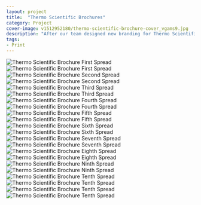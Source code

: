 ```yaml
---
layout: project
title:  "Thermo Scientific Brochures"
category: Project
cover-image: v1512952180/thermo-scientific-brochure-cover_vgams9.jpg
description: "After our team designed new branding for Thermo Scientific, we needed to design 3 brochures in a short time frame. These brochures consisted of a mix of photography, 3D renders, illustrations, and type. Since there was a short time frame I designed a system to use so I could rotate out backgrounds, desk renderings, product images, portraits, and graphics with ease. The structure between the brochures follows a similar format of layering: background rendering - glass wall for headline - white background for text/graphics - desk rendering - product/portrait photography. You can view the actual brochures if you'd like: <a target='_blank' rel='noopener' href='/img/projects/thermo-scientific-brochures/TFS-Dionex-Product-Portfolio-Brochure.pdf'>Product Portfolio Brochure</a>, <a target='_blank' rel='noopener' href='/img/projects/thermo-scientific-brochures/TFS-Dionex-ICS-5000-HPIC-Brochure.pdf'>Dionex ICS-5000 HPIC Brochure</a>, and <a target='_blank' rel='noopener' href='/img/projects/thermo-scientific-brochures/TFS-Dionex Aquion-IC-System-Brochure.pdf'>Dionex Aquion IC Brochure</a>."
tags:
- Print
---
```


<div class="grid-2_full fade-me">
  <img class="lazyload" alt="Thermo Scientific Brochure First Spread"
  src="https://res.cloudinary.com/iambramer/image/upload/e_blur:600,dpr_auto,f_auto,q_80,w_100/v1512952161/thermo-scientific-brochure-2_llbzya.jpg" data-srcset="https://res.cloudinary.com/iambramer/image/upload/dpr_auto,f_auto,q_auto,w_1600/v1512952161/thermo-scientific-brochure-2_llbzya.jpg 1900w,
  https://res.cloudinary.com/iambramer/image/upload/dpr_auto,f_auto,q_auto,w_1200/v1512952161/thermo-scientific-brochure-2_llbzya.jpg 1400w,
  https://res.cloudinary.com/iambramer/image/upload/dpr_auto,f_auto,q_auto,w_800/v1512952161/thermo-scientific-brochure-2_llbzya.jpg 1000w,
  https://res.cloudinary.com/iambramer/image/upload/dpr_auto,f_auto,q_auto,w_400/v1512952161/thermo-scientific-brochure-2_llbzya.jpg 400w">
    <noscript>
    <img alt="Thermo Scientific Brochure First Spread"
      src="https://res.cloudinary.com/iambramer/image/upload/dpr_auto,f_auto,q_auto,w_1600/v1512952161/thermo-scientific-brochure-2_llbzya.jpg"
      srcset="https://res.cloudinary.com/iambramer/image/upload/dpr_auto,f_auto,q_auto,w_1600/v1512952161/thermo-scientific-brochure-2_llbzya.jpg 1900w,
      https://res.cloudinary.com/iambramer/image/upload/dpr_auto,f_auto,q_auto,w_1200/v1512952161/thermo-scientific-brochure-2_llbzya.jpg 1400w,
      https://res.cloudinary.com/iambramer/image/upload/dpr_auto,f_auto,q_auto,w_800/v1512952161/thermo-scientific-brochure-2_llbzya.jpg 1000w,
      https://res.cloudinary.com/iambramer/image/upload/dpr_auto,f_auto,q_auto,w_400/v1512952161/thermo-scientific-brochure-2_llbzya.jpg 400w">
    </noscript>
</div>


<div class="grid-2_full fade-me">
  <img class="lazyload" alt="Thermo Scientific Brochure Second Spread"
  src="https://res.cloudinary.com/iambramer/image/upload/e_blur:600,dpr_auto,f_auto,q_80,w_100/v1512952160/thermo-scientific-brochure-3_ywvkmz.jpg" data-srcset="https://res.cloudinary.com/iambramer/image/upload/dpr_auto,f_auto,q_auto,w_1600/v1512952160/thermo-scientific-brochure-3_ywvkmz.jpg 1900w,
  https://res.cloudinary.com/iambramer/image/upload/dpr_auto,f_auto,q_auto,w_1200/v1512952160/thermo-scientific-brochure-3_ywvkmz.jpg 1400w,
  https://res.cloudinary.com/iambramer/image/upload/dpr_auto,f_auto,q_auto,w_800/v1512952160/thermo-scientific-brochure-3_ywvkmz.jpg 1000w,
  https://res.cloudinary.com/iambramer/image/upload/dpr_auto,f_auto,q_auto,w_400/v1512952160/thermo-scientific-brochure-3_ywvkmz.jpg 400w">
    <noscript>
    <img alt="Thermo Scientific Brochure Second Spread"
      src="https://res.cloudinary.com/iambramer/image/upload/dpr_auto,f_auto,q_auto,w_1600/v1512952160/thermo-scientific-brochure-3_ywvkmz.jpg"
      srcset="https://res.cloudinary.com/iambramer/image/upload/dpr_auto,f_auto,q_auto,w_1600/v1512952160/thermo-scientific-brochure-3_ywvkmz.jpg 1900w,
      https://res.cloudinary.com/iambramer/image/upload/dpr_auto,f_auto,q_auto,w_1200/v1512952160/thermo-scientific-brochure-3_ywvkmz.jpg 1400w,
      https://res.cloudinary.com/iambramer/image/upload/dpr_auto,f_auto,q_auto,w_800/v1512952160/thermo-scientific-brochure-3_ywvkmz.jpg 1000w,
      https://res.cloudinary.com/iambramer/image/upload/dpr_auto,f_auto,q_auto,w_400/v1512952160/thermo-scientific-brochure-3_ywvkmz.jpg 400w">
    </noscript>
</div>


<div class="grid-2_full fade-me">
  <img class="lazyload" alt="Thermo Scientific Brochure Third Spread"
  src="https://res.cloudinary.com/iambramer/image/upload/e_blur:600,dpr_auto,f_auto,q_80,w_100/v1512952188/thermo-scientific-brochure-4_c19gdn.jpg" data-srcset="https://res.cloudinary.com/iambramer/image/upload/dpr_auto,f_auto,q_auto,w_1600/v1512952188/thermo-scientific-brochure-4_c19gdn.jpg 1900w,
  https://res.cloudinary.com/iambramer/image/upload/dpr_auto,f_auto,q_auto,w_1200/v1512952188/thermo-scientific-brochure-4_c19gdn.jpg 1400w,
  https://res.cloudinary.com/iambramer/image/upload/dpr_auto,f_auto,q_auto,w_800/v1512952188/thermo-scientific-brochure-4_c19gdn.jpg 1000w,
  https://res.cloudinary.com/iambramer/image/upload/dpr_auto,f_auto,q_auto,w_400/v1512952188/thermo-scientific-brochure-4_c19gdn.jpg 400w">
    <noscript>
    <img alt="Thermo Scientific Brochure Third Spread"
      src="https://res.cloudinary.com/iambramer/image/upload/dpr_auto,f_auto,q_auto,w_1600/v1512952188/thermo-scientific-brochure-4_c19gdn.jpg"
      srcset="https://res.cloudinary.com/iambramer/image/upload/dpr_auto,f_auto,q_auto,w_1600/v1512952188/thermo-scientific-brochure-4_c19gdn.jpg 1900w,
      https://res.cloudinary.com/iambramer/image/upload/dpr_auto,f_auto,q_auto,w_1200/v1512952188/thermo-scientific-brochure-4_c19gdn.jpg 1400w,
      https://res.cloudinary.com/iambramer/image/upload/dpr_auto,f_auto,q_auto,w_800/v1512952188/thermo-scientific-brochure-4_c19gdn.jpg 1000w,
      https://res.cloudinary.com/iambramer/image/upload/dpr_auto,f_auto,q_auto,w_400/v1512952188/thermo-scientific-brochure-4_c19gdn.jpg 400w">
    </noscript>
</div>


<div class="grid-2_full fade-me">
  <img class="lazyload" alt="Thermo Scientific Brochure Fourth Spread"
  src="https://res.cloudinary.com/iambramer/image/upload/e_blur:600,dpr_auto,f_auto,q_80,w_100/v1512952174/thermo-scientific-brochure-5_anvoiu.jpg" data-srcset="https://res.cloudinary.com/iambramer/image/upload/dpr_auto,f_auto,q_auto,w_1600/v1512952174/thermo-scientific-brochure-5_anvoiu.jpg 1900w,
  https://res.cloudinary.com/iambramer/image/upload/dpr_auto,f_auto,q_auto,w_1200/v1512952174/thermo-scientific-brochure-5_anvoiu.jpg 1400w,
  https://res.cloudinary.com/iambramer/image/upload/dpr_auto,f_auto,q_auto,w_800/v1512952174/thermo-scientific-brochure-5_anvoiu.jpg 1000w,
  https://res.cloudinary.com/iambramer/image/upload/dpr_auto,f_auto,q_auto,w_400/v1512952174/thermo-scientific-brochure-5_anvoiu.jpg 400w">
    <noscript>
    <img alt="Thermo Scientific Brochure Fourth Spread"
      src="https://res.cloudinary.com/iambramer/image/upload/dpr_auto,f_auto,q_auto,w_1600/v1512952174/thermo-scientific-brochure-5_anvoiu.jpg"
      srcset="https://res.cloudinary.com/iambramer/image/upload/dpr_auto,f_auto,q_auto,w_1600/v1512952174/thermo-scientific-brochure-5_anvoiu.jpg 1900w,
      https://res.cloudinary.com/iambramer/image/upload/dpr_auto,f_auto,q_auto,w_1200/v1512952174/thermo-scientific-brochure-5_anvoiu.jpg 1400w,
      https://res.cloudinary.com/iambramer/image/upload/dpr_auto,f_auto,q_auto,w_800/v1512952174/thermo-scientific-brochure-5_anvoiu.jpg 1000w,
      https://res.cloudinary.com/iambramer/image/upload/dpr_auto,f_auto,q_auto,w_400/v1512952174/thermo-scientific-brochure-5_anvoiu.jpg 400w">
    </noscript>
</div>


<div class="grid-2_full fade-me">
  <img class="lazyload" alt="Thermo Scientific Brochure Fifth Spread"
  src="https://res.cloudinary.com/iambramer/image/upload/e_blur:600,dpr_auto,f_auto,q_80,w_100/v1512952174/thermo-scientific-brochure-6_enehyt.jpg" data-srcset="https://res.cloudinary.com/iambramer/image/upload/dpr_auto,f_auto,q_auto,w_1600/v1512952174/thermo-scientific-brochure-6_enehyt.jpg 1900w,
  https://res.cloudinary.com/iambramer/image/upload/dpr_auto,f_auto,q_auto,w_1200/v1512952174/thermo-scientific-brochure-6_enehyt.jpg 1400w,
  https://res.cloudinary.com/iambramer/image/upload/dpr_auto,f_auto,q_auto,w_800/v1512952174/thermo-scientific-brochure-6_enehyt.jpg 1000w,
  https://res.cloudinary.com/iambramer/image/upload/dpr_auto,f_auto,q_auto,w_400/v1512952174/thermo-scientific-brochure-6_enehyt.jpg 400w">
    <noscript>
    <img alt="Thermo Scientific Brochure Fifth Spread"
      src="https://res.cloudinary.com/iambramer/image/upload/dpr_auto,f_auto,q_auto,w_1600/v1512952174/thermo-scientific-brochure-6_enehyt.jpg"
      srcset="https://res.cloudinary.com/iambramer/image/upload/dpr_auto,f_auto,q_auto,w_1600/v1512952174/thermo-scientific-brochure-6_enehyt.jpg 1900w,
      https://res.cloudinary.com/iambramer/image/upload/dpr_auto,f_auto,q_auto,w_1200/v1512952174/thermo-scientific-brochure-6_enehyt.jpg 1400w,
      https://res.cloudinary.com/iambramer/image/upload/dpr_auto,f_auto,q_auto,w_800/v1512952174/thermo-scientific-brochure-6_enehyt.jpg 1000w,
      https://res.cloudinary.com/iambramer/image/upload/dpr_auto,f_auto,q_auto,w_400/v1512952174/thermo-scientific-brochure-6_enehyt.jpg 400w">
    </noscript>
</div>


<div class="grid-2_full fade-me">
  <img class="lazyload" alt="Thermo Scientific Brochure Sixth Spread"
  src="https://res.cloudinary.com/iambramer/image/upload/e_blur:600,dpr_auto,f_auto,q_80,w_100/v1512952176/thermo-scientific-brochure-7_ggnqqu.jpg" data-srcset="https://res.cloudinary.com/iambramer/image/upload/dpr_auto,f_auto,q_auto,w_1600/v1512952176/thermo-scientific-brochure-7_ggnqqu.jpg 1900w,
  https://res.cloudinary.com/iambramer/image/upload/dpr_auto,f_auto,q_auto,w_1200/v1512952176/thermo-scientific-brochure-7_ggnqqu.jpg 1400w,
  https://res.cloudinary.com/iambramer/image/upload/dpr_auto,f_auto,q_auto,w_800/v1512952176/thermo-scientific-brochure-7_ggnqqu.jpg 1000w,
  https://res.cloudinary.com/iambramer/image/upload/dpr_auto,f_auto,q_auto,w_400/v1512952176/thermo-scientific-brochure-7_ggnqqu.jpg 400w">
    <noscript>
    <img alt="Thermo Scientific Brochure Sixth Spread"
      src="https://res.cloudinary.com/iambramer/image/upload/dpr_auto,f_auto,q_auto,w_1600/v1512952176/thermo-scientific-brochure-7_ggnqqu.jpg"
      srcset="https://res.cloudinary.com/iambramer/image/upload/dpr_auto,f_auto,q_auto,w_1600/v1512952176/thermo-scientific-brochure-7_ggnqqu.jpg 1900w,
      https://res.cloudinary.com/iambramer/image/upload/dpr_auto,f_auto,q_auto,w_1200/v1512952176/thermo-scientific-brochure-7_ggnqqu.jpg 1400w,
      https://res.cloudinary.com/iambramer/image/upload/dpr_auto,f_auto,q_auto,w_800/v1512952176/thermo-scientific-brochure-7_ggnqqu.jpg 1000w,
      https://res.cloudinary.com/iambramer/image/upload/dpr_auto,f_auto,q_auto,w_400/v1512952176/thermo-scientific-brochure-7_ggnqqu.jpg 400w">
    </noscript>
</div>


<div class="grid-2_full fade-me">
  <img class="lazyload" alt="Thermo Scientific Brochure Seventh Spread"
  src="https://res.cloudinary.com/iambramer/image/upload/e_blur:600,dpr_auto,f_auto,q_80,w_100/v1512952174/thermo-scientific-brochure-8_m3cfeq.jpg" data-srcset="https://res.cloudinary.com/iambramer/image/upload/dpr_auto,f_auto,q_auto,w_1600/v1512952174/thermo-scientific-brochure-8_m3cfeq.jpg 1900w,
  https://res.cloudinary.com/iambramer/image/upload/dpr_auto,f_auto,q_auto,w_1200/v1512952174/thermo-scientific-brochure-8_m3cfeq.jpg 1400w,
  https://res.cloudinary.com/iambramer/image/upload/dpr_auto,f_auto,q_auto,w_800/v1512952174/thermo-scientific-brochure-8_m3cfeq.jpg 1000w,
  https://res.cloudinary.com/iambramer/image/upload/dpr_auto,f_auto,q_auto,w_400/v1512952174/thermo-scientific-brochure-8_m3cfeq.jpg 400w">
    <noscript>
    <img alt="Thermo Scientific Brochure Seventh Spread"
      src="https://res.cloudinary.com/iambramer/image/upload/dpr_auto,f_auto,q_auto,w_1600/v1512952174/thermo-scientific-brochure-8_m3cfeq.jpg"
      srcset="https://res.cloudinary.com/iambramer/image/upload/dpr_auto,f_auto,q_auto,w_1600/v1512952174/thermo-scientific-brochure-8_m3cfeq.jpg 1900w,
      https://res.cloudinary.com/iambramer/image/upload/dpr_auto,f_auto,q_auto,w_1200/v1512952174/thermo-scientific-brochure-8_m3cfeq.jpg 1400w,
      https://res.cloudinary.com/iambramer/image/upload/dpr_auto,f_auto,q_auto,w_800/v1512952174/thermo-scientific-brochure-8_m3cfeq.jpg 1000w,
      https://res.cloudinary.com/iambramer/image/upload/dpr_auto,f_auto,q_auto,w_400/v1512952174/thermo-scientific-brochure-8_m3cfeq.jpg 400w">
    </noscript>
</div>


<div class="grid-2_full fade-me">
  <img class="lazyload" alt="Thermo Scientific Brochure Eighth Spread"
  src="https://res.cloudinary.com/iambramer/image/upload/e_blur:600,dpr_auto,f_auto,q_80,w_100/v1512952189/thermo-scientific-brochure-9_g3nnbo.jpg" data-srcset="https://res.cloudinary.com/iambramer/image/upload/dpr_auto,f_auto,q_auto,w_1600/v1512952189/thermo-scientific-brochure-9_g3nnbo.jpg 1900w,
  https://res.cloudinary.com/iambramer/image/upload/dpr_auto,f_auto,q_auto,w_1200/v1512952189/thermo-scientific-brochure-9_g3nnbo.jpg 1400w,
  https://res.cloudinary.com/iambramer/image/upload/dpr_auto,f_auto,q_auto,w_800/v1512952189/thermo-scientific-brochure-9_g3nnbo.jpg 1000w,
  https://res.cloudinary.com/iambramer/image/upload/dpr_auto,f_auto,q_auto,w_400/v1512952189/thermo-scientific-brochure-9_g3nnbo.jpg 400w">
    <noscript>
    <img alt="Thermo Scientific Brochure Eighth Spread"
      src="https://res.cloudinary.com/iambramer/image/upload/dpr_auto,f_auto,q_auto,w_1600/v1512952189/thermo-scientific-brochure-9_g3nnbo.jpg"
      srcset="https://res.cloudinary.com/iambramer/image/upload/dpr_auto,f_auto,q_auto,w_1600/v1512952189/thermo-scientific-brochure-9_g3nnbo.jpg 1900w,
      https://res.cloudinary.com/iambramer/image/upload/dpr_auto,f_auto,q_auto,w_1200/v1512952189/thermo-scientific-brochure-9_g3nnbo.jpg 1400w,
      https://res.cloudinary.com/iambramer/image/upload/dpr_auto,f_auto,q_auto,w_800/v1512952189/thermo-scientific-brochure-9_g3nnbo.jpg 1000w,
      https://res.cloudinary.com/iambramer/image/upload/dpr_auto,f_auto,q_auto,w_400/v1512952189/thermo-scientific-brochure-9_g3nnbo.jpg 400w">
    </noscript>
</div>


<div class="grid-2_full fade-me">
  <img class="lazyload" alt="Thermo Scientific Brochure Ninth Spread"
  src="https://res.cloudinary.com/iambramer/image/upload/e_blur:600,dpr_auto,f_auto,q_80,w_100/v1512952186/thermo-scientific-brochure-10_r2cqhb.jpg" data-srcset="https://res.cloudinary.com/iambramer/image/upload/dpr_auto,f_auto,q_auto,w_1600/v1512952186/thermo-scientific-brochure-10_r2cqhb.jpg 1900w,
  https://res.cloudinary.com/iambramer/image/upload/dpr_auto,f_auto,q_auto,w_1200/v1512952186/thermo-scientific-brochure-10_r2cqhb.jpg 1400w,
  https://res.cloudinary.com/iambramer/image/upload/dpr_auto,f_auto,q_auto,w_800/v1512952186/thermo-scientific-brochure-10_r2cqhb.jpg 1000w,
  https://res.cloudinary.com/iambramer/image/upload/dpr_auto,f_auto,q_auto,w_400/v1512952186/thermo-scientific-brochure-10_r2cqhb.jpg 400w">
    <noscript>
    <img alt="Thermo Scientific Brochure Ninth Spread"
      src="https://res.cloudinary.com/iambramer/image/upload/dpr_auto,f_auto,q_auto,w_1600/v1512952186/thermo-scientific-brochure-10_r2cqhb.jpg"
      srcset="https://res.cloudinary.com/iambramer/image/upload/dpr_auto,f_auto,q_auto,w_1600/v1512952186/thermo-scientific-brochure-10_r2cqhb.jpg 1900w,
      https://res.cloudinary.com/iambramer/image/upload/dpr_auto,f_auto,q_auto,w_1200/v1512952186/thermo-scientific-brochure-10_r2cqhb.jpg 1400w,
      https://res.cloudinary.com/iambramer/image/upload/dpr_auto,f_auto,q_auto,w_800/v1512952186/thermo-scientific-brochure-10_r2cqhb.jpg 1000w,
      https://res.cloudinary.com/iambramer/image/upload/dpr_auto,f_auto,q_auto,w_400/v1512952186/thermo-scientific-brochure-10_r2cqhb.jpg 400w">
    </noscript>
</div>


<div class="grid-2_full fade-me">
  <img class="lazyload" alt="Thermo Scientific Brochure Tenth Spread"
  src="https://res.cloudinary.com/iambramer/image/upload/e_blur:600,dpr_auto,f_auto,q_80,w_100/v1512952190/thermo-scientific-brochure-11_tstohn.jpg" data-srcset="https://res.cloudinary.com/iambramer/image/upload/dpr_auto,f_auto,q_auto,w_1600/v1512952190/thermo-scientific-brochure-11_tstohn.jpg 1900w,
  https://res.cloudinary.com/iambramer/image/upload/dpr_auto,f_auto,q_auto,w_1200/v1512952190/thermo-scientific-brochure-11_tstohn.jpg 1400w,
  https://res.cloudinary.com/iambramer/image/upload/dpr_auto,f_auto,q_auto,w_800/v1512952190/thermo-scientific-brochure-11_tstohn.jpg 1000w,
  https://res.cloudinary.com/iambramer/image/upload/dpr_auto,f_auto,q_auto,w_400/v1512952190/thermo-scientific-brochure-11_tstohn.jpg 400w">
    <noscript>
    <img alt="Thermo Scientific Brochure Tenth Spread"
      src="https://res.cloudinary.com/iambramer/image/upload/dpr_auto,f_auto,q_auto,w_1600/v1512952190/thermo-scientific-brochure-11_tstohn.jpg"
      srcset="https://res.cloudinary.com/iambramer/image/upload/dpr_auto,f_auto,q_auto,w_1600/v1512952190/thermo-scientific-brochure-11_tstohn.jpg 1900w,
      https://res.cloudinary.com/iambramer/image/upload/dpr_auto,f_auto,q_auto,w_1200/v1512952190/thermo-scientific-brochure-11_tstohn.jpg 1400w,
      https://res.cloudinary.com/iambramer/image/upload/dpr_auto,f_auto,q_auto,w_800/v1512952190/thermo-scientific-brochure-11_tstohn.jpg 1000w,
      https://res.cloudinary.com/iambramer/image/upload/dpr_auto,f_auto,q_auto,w_400/v1512952190/thermo-scientific-brochure-11_tstohn.jpg 400w">
    </noscript>
</div>


<div class="grid-2_full fade-me">
  <img class="lazyload" alt="Thermo Scientific Brochure Tenth Spread"
  src="https://res.cloudinary.com/iambramer/image/upload/e_blur:600,dpr_auto,f_auto,q_80,w_100/v1512952190/thermo-scientific-brochure-12_pnjccu.jpg" data-srcset="https://res.cloudinary.com/iambramer/image/upload/dpr_auto,f_auto,q_auto,w_1600/v1512952190/thermo-scientific-brochure-12_pnjccu.jpg 1900w,
  https://res.cloudinary.com/iambramer/image/upload/dpr_auto,f_auto,q_auto,w_1200/v1512952190/thermo-scientific-brochure-12_pnjccu.jpg 1400w,
  https://res.cloudinary.com/iambramer/image/upload/dpr_auto,f_auto,q_auto,w_800/v1512952190/thermo-scientific-brochure-12_pnjccu.jpg 1000w,
  https://res.cloudinary.com/iambramer/image/upload/dpr_auto,f_auto,q_auto,w_400/v1512952190/thermo-scientific-brochure-12_pnjccu.jpg 400w">
    <noscript>
    <img alt="Thermo Scientific Brochure Tenth Spread"
      src="https://res.cloudinary.com/iambramer/image/upload/dpr_auto,f_auto,q_auto,w_1600/v1512952190/thermo-scientific-brochure-12_pnjccu.jpg"
      srcset="https://res.cloudinary.com/iambramer/image/upload/dpr_auto,f_auto,q_auto,w_1600/v1512952190/thermo-scientific-brochure-12_pnjccu.jpg 1900w,
      https://res.cloudinary.com/iambramer/image/upload/dpr_auto,f_auto,q_auto,w_1200/v1512952190/thermo-scientific-brochure-12_pnjccu.jpg 1400w,
      https://res.cloudinary.com/iambramer/image/upload/dpr_auto,f_auto,q_auto,w_800/v1512952190/thermo-scientific-brochure-12_pnjccu.jpg 1000w,
      https://res.cloudinary.com/iambramer/image/upload/dpr_auto,f_auto,q_auto,w_400/v1512952190/thermo-scientific-brochure-12_pnjccu.jpg 400w">
    </noscript>
</div>
